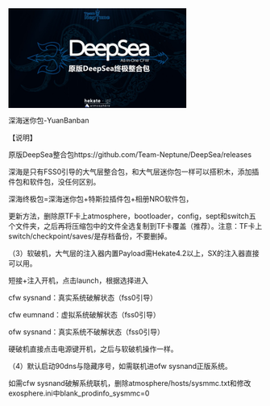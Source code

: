 <img src="https://github.com/Yuanbanba/DeepSea/blob/master/bootlogo.jpg" align="center" width="70%" />

深海迷你包-YuanBanban

【说明】

原版DeepSea整合包https://github.com/Team-Neptune/DeepSea/releases

深海是只有FSS0引导的大气层整合包，和大气层迷你包一样可以搭积木，添加插件包和软件包，没任何区别。

深海终极包=深海迷你包+特斯拉插件包+相册NRO软件包，

更新方法，删除原TF卡上atmosphere，bootloader，config，sept和switch五个文件夹，之后再将压缩包中的文件全选复制到TF卡覆盖（推荐）。注意：TF卡上switch/checkpoint/saves/是存档备份，不要删掉。

（3）软破机，大气层的注入器内置Payload需Hekate4.2以上，SX的注入器直接可以用。

短接+注入开机，点击launch，根据选择进入

cfw sysnand：真实系统破解状态（fss0引导）

cfw eumnand：虚拟系统破解状态（fss0引导）

ofw sysnand：真实系统不破解状态（fss0引导）

硬破机直接点击电源键开机，之后与软破机操作一样。

（4）默认启动90dns与隐藏序号，如需联机进ofw sysnand正版系统。

如需cfw sysnand破解系统联机，删除atmosphere/hosts/sysmmc.txt和修改exosphere.ini中blank_prodinfo_sysmmc=0
